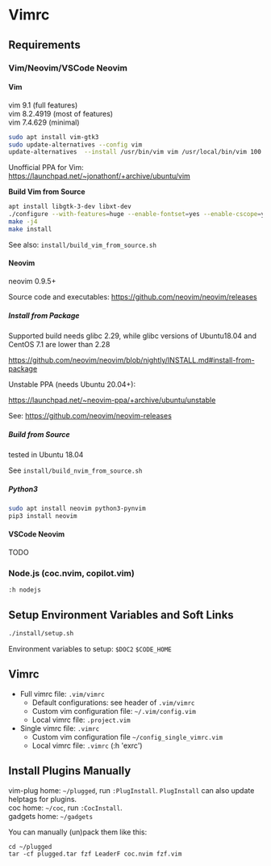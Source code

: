 # Vimrc

## Requirements

### Vim/Neovim/VSCode Neovim

#### Vim

vim 9.1 (full features)  
vim 8.2.4919 (most of features)  
vim 7.4.629 (minimal)  

```bash
sudo apt install vim-gtk3
sudo update-alternatives --config vim
update-alternatives  --install /usr/bin/vim vim /usr/local/bin/vim 100
```

Unofficial PPA for Vim: https://launchpad.net/~jonathonf/+archive/ubuntu/vim

**Build Vim from Source**
```sh
apt install libgtk-3-dev libxt-dev
./configure --with-features=huge --enable-fontset=yes --enable-cscope=yes --enable-multibyte --enable-python3interp=yes --with-python3-config-dir --enable-gui --with-x
make -j4
make install
```

See also: `install/build_vim_from_source.sh`

#### Neovim

neovim 0.9.5+

Source code and executables: https://github.com/neovim/neovim/releases

##### Install from Package

Supported build needs glibc 2.29, while glibc versions of Ubuntu18.04 and CentOS 7.1 are lower than 2.28

https://github.com/neovim/neovim/blob/nightly/INSTALL.md#install-from-package

Unstable PPA (needs Ubuntu 20.04+):

https://launchpad.net/~neovim-ppa/+archive/ubuntu/unstable

See: https://github.com/neovim/neovim-releases

##### Build from Source

tested in Ubuntu 18.04

See `install/build_nvim_from_source.sh`

##### Python3
```bash
sudo apt install neovim python3-pynvim
pip3 install neovim
```

#### VSCode Neovim

TODO

### Node.js (coc.nvim, copilot.vim)

`:h nodejs`

## Setup Environment Variables and Soft Links

```sh
./install/setup.sh
```

Environment variables to setup:  `$DOC2` `$CODE_HOME`

## Vimrc

- Full vimrc file: `.vim/vimrc`
    - Default configurations: see header of `.vim/vimrc`
    - Custom vim configuration file: `~/.vim/config.vim`
    - Local vimrc file: `.project.vim`
- Single vimrc file: `.vimrc`
    - Custom vim configuration file `~/config_single_vimrc.vim`
    - Local vimrc file: `.vimrc` (:h 'exrc')

## Install Plugins Manually

vim-plug home: `~/plugged`, run `:PlugInstall`. `PlugInstall` can also update helptags for plugins.  
coc home: `~/coc`, run `:CocInstall`.  
gadgets home: `~/gadgets`  

You can manually (un)pack them like this:
```
cd ~/plugged
tar -cf plugged.tar fzf LeaderF coc.nvim fzf.vim
```
